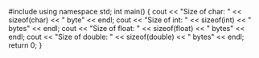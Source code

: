 #include <iostream>
 using namespace std;
  int main() 
  {
 cout << "Size of char: " << sizeof(char) << " byte" << endl; cout << "Size of int: " << sizeof(int) << " bytes" << endl;
 cout << "Size of float: " << sizeof(float) << " bytes" << endl;
 cout << "Size of double: " << sizeof(double) << " bytes" << endl;
 return 0;
  }
